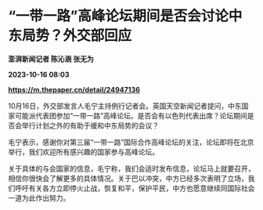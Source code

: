 # “一带一路”高峰论坛期间是否会讨论中东局势？外交部回应
**澎湃新闻记者 陈沁涵 张无为**

**2023-10-16 08:03**

**https://m.thepaper.cn/detail/24947136**

10月16日，外交部发言人毛宁主持例行记者会。英国天空新闻记者提问，中东国家可能派代表团参加“一带一路”高峰论坛。是否会有以色列代表出席？论坛期间是否会举行计划之外的有助于缓和中东局势的会议？

毛宁表示，感谢你对第三届“一带一路”国际合作高峰论坛的关注，论坛即将在北京举行，我们欢迎所有感兴趣的国家参与高峰论坛。

关于具体的与会国家的信息，毛宁称，我们会适时发布信息，论坛马上就要召开，相信你很快会了解更多的具体情况。关于巴以冲突，中方已经多次表明了立场，我们呼吁有关各方立即停火止战，恢复和平，保护平民，中方也愿意继续同国际社会一道为此作出努力。